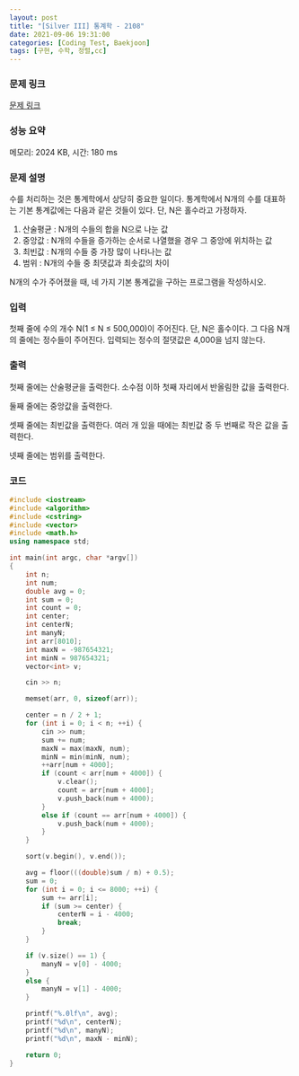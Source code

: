 ```yaml
---
layout: post
title: "[Silver III] 통계학 - 2108"
date: 2021-09-06 19:31:00
categories: [Coding Test, Baekjoon]
tags: [구현, 수학, 정렬,cc]
---
```


### 문제 링크

[문제 링크](https://www.acmicpc.net/problem/2108)

### 성능 요약

메모리: 2024 KB, 시간: 180 ms

### 문제 설명

<p>수를 처리하는 것은 통계학에서 상당히 중요한 일이다. 통계학에서 N개의 수를 대표하는 기본 통계값에는 다음과 같은 것들이 있다. 단, N은 홀수라고 가정하자.</p>

<ol>
	<li>산술평균 : N개의 수들의 합을 N으로 나눈 값</li>
	<li>중앙값 : N개의 수들을 증가하는 순서로 나열했을 경우 그 중앙에 위치하는 값</li>
	<li>최빈값 : N개의 수들 중 가장 많이 나타나는 값</li>
	<li>범위 : N개의 수들 중 최댓값과 최솟값의 차이</li>
</ol>

<p>N개의 수가 주어졌을 때, 네 가지 기본 통계값을 구하는 프로그램을 작성하시오.</p>

### 입력

 <p>첫째 줄에 수의 개수 N(1 ≤ N ≤ 500,000)이 주어진다. 단, N은 홀수이다. 그 다음 N개의 줄에는 정수들이 주어진다. 입력되는 정수의 절댓값은 4,000을 넘지 않는다.</p>

### 출력

 <p>첫째 줄에는 산술평균을 출력한다. 소수점 이하 첫째 자리에서 반올림한 값을 출력한다.</p>

<p>둘째 줄에는 중앙값을 출력한다.</p>

<p>셋째 줄에는 최빈값을 출력한다. 여러 개 있을 때에는 최빈값 중 두 번째로 작은 값을 출력한다.</p>

<p>넷째 줄에는 범위를 출력한다.</p>

### 코드

```cc
#include <iostream>
#include <algorithm>
#include <cstring>
#include <vector>
#include <math.h>
using namespace std;

int main(int argc, char *argv[])
{
	int n;
	int num;
	double avg = 0;
	int sum = 0;
	int count = 0;
	int center;
	int centerN;
	int manyN;
	int arr[8010];
	int maxN = -987654321;
	int minN = 987654321;
	vector<int> v;

	cin >> n;

	memset(arr, 0, sizeof(arr));

	center = n / 2 + 1;
	for (int i = 0; i < n; ++i) {
		cin >> num;
		sum += num;
		maxN = max(maxN, num);
		minN = min(minN, num);
		++arr[num + 4000];
		if (count < arr[num + 4000]) {
			v.clear();
			count = arr[num + 4000];
			v.push_back(num + 4000);
		}
		else if (count == arr[num + 4000]) {
			v.push_back(num + 4000);
		}
	}

	sort(v.begin(), v.end());

	avg = floor(((double)sum / n) + 0.5);
	sum = 0;
	for (int i = 0; i <= 8000; ++i) {
		sum += arr[i];
		if (sum >= center) {
			centerN = i - 4000;
			break;
		}
	}

	if (v.size() == 1) {
		manyN = v[0] - 4000;
	}
	else {
		manyN = v[1] - 4000;
	}

	printf("%.0lf\n", avg);
	printf("%d\n", centerN);
	printf("%d\n", manyN);
	printf("%d\n", maxN - minN);

	return 0;
}
```
